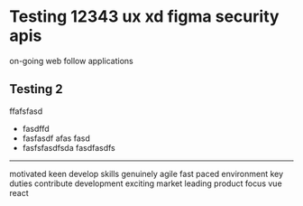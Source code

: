 # Testing 12343 ux xd figma security apis

on-going web follow applications

## Testing 2

ffafsfasd

- fasdffd
- fasfasdf afas fasd
- fasfsfasdfsda fasdfasdfs

---

motivated
keen
develop
skills
genuinely
agile
fast
paced
environment
key
duties
contribute
development
exciting
market
leading
product
focus
vue
react
